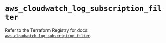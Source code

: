 # `aws_cloudwatch_log_subscription_filter`

Refer to the Terraform Registry for docs: [`aws_cloudwatch_log_subscription_filter`](https://registry.terraform.io/providers/hashicorp/aws/5.59.0/docs/resources/cloudwatch_log_subscription_filter).
